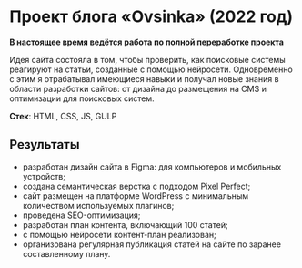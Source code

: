 # Проект блога «Ovsinka» (2022 год)

**В настоящее время ведётся работа по полной переработке проекта**

Идея сайта состояла в том, чтобы проверить, как поисковые системы реагируют на статьи, созданные с помощью нейросети. 
Одновременно с этим я отрабатывал имеющиеся навыки и получал новые знания в области разработки сайтов: от дизайна до размещения на CMS и оптимизации для поисковых систем.

**Стек**: HTML, CSS, JS, GULP

## Результаты
- разработан дизайн сайта в Figma: для компьютеров и мобильных устройств;
- создана семантическая верстка с подходом Pixel Perfect;
- сайт размещен на платформе WordPress с минимальным количеством используемых плагинов;
- проведена SEO-оптимизация;
- разработан план контента, включающий 100 статей;
- с помощью нейросети контент-план реализован;
- организована регулярная публикация статей на сайте по заранее составленному плану.
